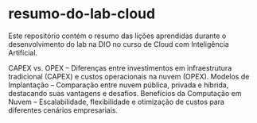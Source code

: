 # resumo-do-lab-cloud
Este repositório contém o resumo das lições aprendidas durante o desenvolvimento do lab na DIO no curso de Cloud com Inteligência Artificial.

CAPEX vs. OPEX – Diferenças entre investimentos em infraestrutura tradicional (CAPEX) e custos operacionais na nuvem (OPEX).
Modelos de Implantação – Comparação entre nuvem pública, privada e híbrida, destacando suas vantagens e desafios.
Benefícios da Computação em Nuvem – Escalabilidade, flexibilidade e otimização de custos para diferentes cenários empresariais.
